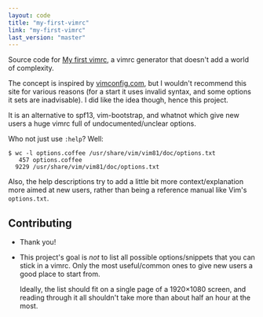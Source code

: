 ```yaml
---
layout: code
title: "my-first-vimrc"
link: "my-first-vimrc"
last_version: "master"
---
```


Source code for [My first vimrc](https://arp242.net/my-first-vimrc), a vimrc
generator that doesn't add a world of complexity.

The concept is inspired by [vimconfig.com](http://vimconfig.com), but I wouldn't
recommend this site for various reasons (for a start it uses invalid syntax, and
some options it sets are inadvisable). I did like the idea though, hence this
project.

It is an alternative to spf13, vim-bootstrap, and whatnot which give new users a
huge vimrc full of undocumented/unclear options.

Who not just use `:help`? Well:

	$ wc -l options.coffee /usr/share/vim/vim81/doc/options.txt
	   457 options.coffee
	  9229 /usr/share/vim/vim81/doc/options.txt

Also, the help descriptions try to add a little bit more context/explanation
more aimed at new users, rather than being a reference manual like Vim's
`options.txt`.

Contributing
------------

- Thank you!

- This project's goal is *not* to list all possible options/snippets that you
  can stick in a vimrc. Only the most useful/common ones to give new users a
  good place to start from.

  Ideally, the list should fit on a single page of a 1920×1080 screen, and
  reading through it all shouldn't take more than about half an hour at the
  most.
